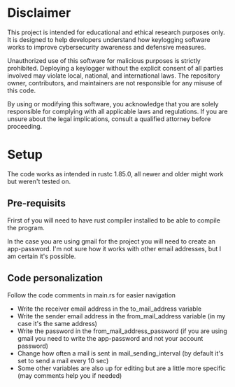 # Disclaimer
This project is intended for educational and ethical research purposes only. It is designed to help developers understand how keylogging software works to improve cybersecurity awareness and defensive measures.

Unauthorized use of this software for malicious purposes is strictly prohibited.
Deploying a keylogger without the explicit consent of all parties involved may violate local, national, and international laws. The repository owner, contributors, and maintainers are not responsible for any misuse of this code.

By using or modifying this software, you acknowledge that you are solely responsible for complying with all applicable laws and regulations. If you are unsure about the legal implications, consult a qualified attorney before proceeding.

# Setup
The code works as intended in rustc 1.85.0, all newer and older might work but weren't tested on.
## Pre-requisits
Frirst of you will need to have rust compiler installed to be able to compile the program.

In the case you are using gmail for the project you will need to create an app-password. I'm not sure how it works with other email addresses, but I am certain it's possible.
## Code personalization 
Follow the code comments in main.rs for easier navigation
- Write the receiver email address in the to_mail_address variable
- Write the sender email address in the from_mail_address variable (in my case it's the same address)
- Write the password in the from_mail_address_password (if you are using gmail you need to write the app-password and not your account password)
- Change how often a mail is sent in mail_sending_interval (by default it's set to send a mail every 10 sec)
- Some other variables are also up for editing but are a little more specific (may comments help you if needed)
